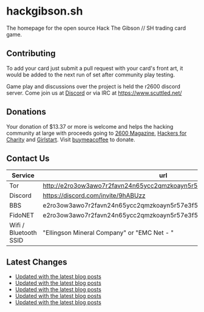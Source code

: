 # hackgibson.sh
The homepage for the open source Hack The Gibson // SH trading card game.


## Contributing

To add your card just submit a pull request with your card's front art, it would be added to the next run of set after community play testing.

Game play and discussions over the project is held the r2600 discord server. Come join us at [Discord](https://discord.com/invite/9hABUzz) or via IRC at https://www.scuttled.net/


## Donations

Your donation of $13.37 or more is welcome and helps the hacking community at large with proceeds going to [2600 Magazine](https://2600.com/), [Hackers for Charity](https://hackersforcharity.org) and [Girlstart](https://girlstart.org).  Visit [buymeacoffee](https://www.buymeacoffee.com/hackgibson.sh) to donate.


## Contact Us

Service | url
-|-
Tor | http://e2ro3ow3awo7r2favn24n65ycc2qmzkoayn5r57e3f56nvjwdcgg32ad.onion
Discord | https://discord.com/invite/9hABUzz
BBS | e2ro3ow3awo7r2favn24n65ycc2qmzkoayn5r57e3f56nvjwdcgg32ad.onion:23
FidoNET | e2ro3ow3awo7r2favn24n65ycc2qmzkoayn5r57e3f56nvjwdcgg32ad.onion:24554
Wifi / Bluetooth SSID | "Ellingson Mineral Company" or "EMC Net - <fidonet address>"

## Latest Changes
<!-- BLOG-POST-LIST:START -->
- [Updated with the latest blog posts](https://github.com/DFW2600/hackgibson.sh/commit/6f665120a6605d4c06c217e1e26f4b0f97da41df)
- [Updated with the latest blog posts](https://github.com/DFW2600/hackgibson.sh/commit/75514d73e983b8d0b9692dc5ba9498801f6bfe75)
- [Updated with the latest blog posts](https://github.com/DFW2600/hackgibson.sh/commit/b6f482e79671bb65ead66528cbd069f613b5be3b)
- [Updated with the latest blog posts](https://github.com/DFW2600/hackgibson.sh/commit/a9e1d6389b6389f229a2e1af8ed71ce309489a0b)
- [Updated with the latest blog posts](https://github.com/DFW2600/hackgibson.sh/commit/808038cf6fe8ab93bef0534b4a0644d114a35fa7)
<!-- BLOG-POST-LIST:END -->

